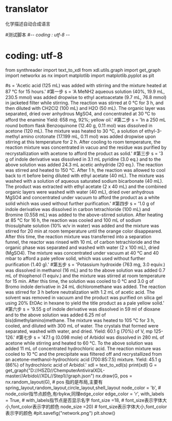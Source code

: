 # translator
化学描述自动合成语言

#测试脚本
#-*- coding : utf-8 -*-
# coding: utf-8
from synthreader import text_to_xdl
from xdl.utils.graph import get_graph
import networkx as nx 
import matplotlib
import matplotlib.pyplot as plt

#s = 'Acetic acid (125 mL) was added with stirring and the mixture heated at 87 °C for 15 hours.'
#第一步
s = 'A MeNH2 aqueous solution (40%, 19.9 mL, 230.5 mmol) was added dropwise to ethyl acetoacetate (9.7 mL, 76.8 mmol) in jacketed filter while stirring. The reaction was stirred at 0 °C for 3 h, and then diluted with CH2Cl2 (100 mL) and H2O (50 mL). The organic layer was separated, dried over anhydrous MgSO4, and concentrated at 30 °C to afford the enamine Yield: 658 mg, 92%; yellow oil.'
#第二步
s = 'In a 250 mL round bottom flask Benzoquinone (12.40 g, 0.11 mol) was dissolved in acetone (120 mL). The mixture was heated to 30 °C, a solution of ethyl-3-methyl amino crotonate (17.199 mL, 0.11 mol) was added dropwise upon stirring at this temperature for 2 h. After cooling to room temperature, the reaction mixture was concentrated in vacuo and the residue was purified by recrystallization with acetone to afford the product as solid.'
#第三步
s = '3 g of indole derivative was dissolved in 3.1 mL pyridine (3.0 eq.) and to the above solution was added 24.3 mL acetic anhydride (20 eq.). The reaction was stirred and heated to 150 °C. After 1 h, the reaction was allowed to cool back to rt before being diluted with ethyl acetate (40 mL). The mixture was washed with a solution of aqueous saturated sodium bicarbonate (40 mL). The product was extracted with ethyl acetate (2 x 40 mL) and the combined organic layers were washed with water (40 mL), dried over anhydrous MgSO4 and concentrated under vacuum to afford the product as a white solid which was used without further purification.'
#第四步
s = '1.0 g of indole derivative was dissolved in carbon tetrachloride (100 mL) and Bromine (0.558 mL) was added to the above-stirred solution. After heating at 85 °C for 16 h, the reaction was cooled and 100 mL of sodium thiosulphate solution (10% w/v in water) was added and the mixture was stirred for 20 min at room temperature until the orange color disappeared. After this time, the reaction mixture was transferred into a separation funnel, the reactor was rinsed with 10 mL of carbon tetrachloride and the organic phase was separated and washed with water (2 x 100 mL), dried (MgSO4). The mixture was concentrated under vacuum at 40 °C and 40 mbar to afford a pale yellow solid, which was used without further purification (1.40 g).'
#第五步
s = 'Potassium hydroxide (763 mg, 3.0 equiv.) was dissolved in methanol (16 mL) and to the above solution was added 0.7 mL of thiophenol (1 equiv.) and the mixture was stirred at room temperature for 15 min. After this time, the solution was cooled to 0 °C and 3.0 g of Bromo indole derivative in 24 mL dichloromethane was added. The reaction was stirred for 3 h before neutralization with 1.2 mL of acetic acid. The solvent was removed in vacuum and the product was purified on silica gel using 20% EtOAc in hexane to yield the title product as a pale yellow solid.'
#第六步
s = '9.55 g of indole derivative was dissolved in 59 ml of dioxane and to the above solution was added 6.25 ml of bis(dimethylamino)methane. The mixture was heated to 105 °C for 3 h, cooled, and diluted with 300 mL of water. The crystals that formed were separated, washed with water, and dried. Yield: 60.1 g (70%) of V, mp 125-126.' 
#第七步
s = '47.1 g (0.098 mole) of Arbidol was dissolved in 280 mL of acetone while stirring and heated to 60 °C.  To the above solution was added 11 mL of concentrated hydrochloric acid. The reaction mixture was cooled to 10 °C and the precipitate was filtered off and recrystallized from an acetone-methanol-hydrochloric acid (700:85:7.5) mixture. Yield: 45.1 g (86%) of hydrochloric acid of Arbidol.'
xdl = text_to_xdl(s)
print(xdl)
G = get_graph("D://HSZD//ChemputerAntiviralXDL-master//Arbidol//XDL//Step1//graph.json")
nx.draw(G,
        pos = nx.random_layout(G), # pos 指的是布局,主要有spring_layout,random_layout,circle_layout,shell_layout
        node_color = 'b',   # node_color指节点颜色,有rbykw,同理edge_color 
        edge_color = 'r',
        with_labels = True,  # with_labels指节点是否显示名字
        font_size =18,  # font_size表示字体大小,font_color表示字的颜色
        node_size =20)  # font_size表示字体大小,font_color表示字的颜色
#plt.savefig("network.png")
plt.show()
